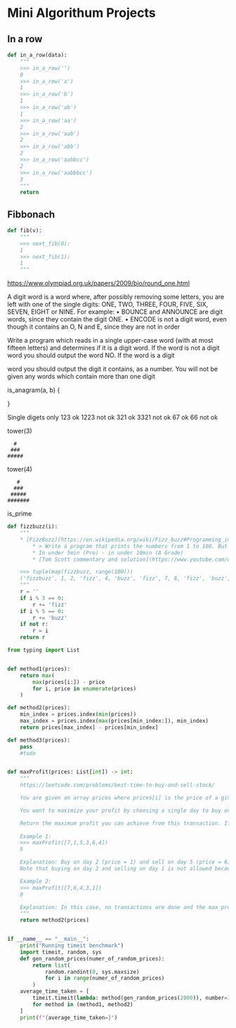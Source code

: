Mini Algorithum Projects
========================


In a row
--------
```python
def in_a_row(data):
    """
    >>> in_a_row('')
    0
    >>> in_a_row('a')
    1
    >>> in_a_row('b')
    1
    >>> in_a_row('ab')
    1
    >>> in_a_row('aa')
    2
    >>> in_a_row('aab')
    2
    >>> in_a_row('abb')
    2
    >>> in_a_row('aabbcc')
    2
    >>> in_a_row('aabbbcc')
    3
    """
    return
```


Fibbonach
---------
```python
def fib(v):
    """
    >>> next_fib(0):
    1
    >>> next_fib(1):
    1
    """
```



https://www.olympiad.org.uk/papers/2009/bio/round_one.html

A digit word is a word where, after possibly removing some letters, you are left with one of the single digits: 
ONE, TWO, THREE, FOUR, FIVE, SIX, SEVEN, EIGHT or NINE.
For example:
• BOUNCE and ANNOUNCE are digit words, since they contain the digit ONE.
• ENCODE is not a digit word, even though it contains an O, N and E, since they are not in order

Write a program which reads in a single upper-case word (with at most fifteen letters) 
and determines if it is a digit word. 
If the word is not a digit word you should output the word NO. If the word is a digit 

word you should output the digit it contains, as a number.
You will not be given any words which contain more than one digit


is_anagram(a, b) {

}


Single digets only
123 ok
1223 not ok
321 ok
3321 not ok
67 ok
66 not ok

tower(3)
```
  #
 ###
#####
```

tower(4)
```
   #
  ###
 #####
#######
```


is_prime



```python
def fizzbuzz(i):
    """
    * [FizzBuzz](https://en.wikipedia.org/wiki/Fizz_buzz#Programming_interviews) [_](https://imranontech.com/2007/01/24/using-fizzbuzz-to-find-developers-who-grok-coding/)
        * > Write a program that prints the numbers from 1 to 100. But for multiples of three print “Fizz” instead of the number and for the multiples of five print “Buzz”. For numbers which are multiples of both three and five print “FizzBuzz”.
        * In under 5min (Pro) - in under 10min (A Grade)
        * [Tom Scott commentary and solution](https://www.youtube.com/watch?v=QPZ0pIK_wsc)

    >>> tuple(map(fizzbuzz, range(100)))
    ('fizzbuzz', 1, 2, 'fizz', 4, 'buzz', 'fizz', 7, 8, 'fizz', 'buzz', 11, 'fizz', 13, 14, 'fizzbuzz', 16, 17, 'fizz', 19, 'buzz', 'fizz', 22, 23, 'fizz', 'buzz', 26, 'fizz', 28, 29, 'fizzbuzz', 31, 32, 'fizz', 34, 'buzz', 'fizz', 37, 38, 'fizz', 'buzz', 41, 'fizz', 43, 44, 'fizzbuzz', 46, 47, 'fizz', 49, 'buzz', 'fizz', 52, 53, 'fizz', 'buzz', 56, 'fizz', 58, 59, 'fizzbuzz', 61, 62, 'fizz', 64, 'buzz', 'fizz', 67, 68, 'fizz', 'buzz', 71, 'fizz', 73, 74, 'fizzbuzz', 76, 77, 'fizz', 79, 'buzz', 'fizz', 82, 83, 'fizz', 'buzz', 86, 'fizz', 88, 89, 'fizzbuzz', 91, 92, 'fizz', 94, 'buzz', 'fizz', 97, 98, 'fizz')
    """
    r = ''
    if i % 3 == 0:
        r += 'fizz'
    if i % 5 == 0:
        r += 'buzz'
    if not r:
        r = i
    return r
```



```python
from typing import List


def method1(prices):
    return max(
        max(prices[i:]) - price
        for i, price in enumerate(prices)
    )

def method2(prices):
    min_index = prices.index(min(prices))
    max_index = prices.index(max(prices[min_index:]), min_index)
    return prices[max_index] - prices[min_index]

def method3(prices):
    pass
    #todo


def maxProfit(prices: List[int]) -> int:
    """
    https://leetcode.com/problems/best-time-to-buy-and-sell-stock/

    You are given an array prices where prices[i] is the price of a given stock on the ith day.

    You want to maximize your profit by choosing a single day to buy one stock and choosing a different day in the future to sell that stock.

    Return the maximum profit you can achieve from this transaction. If you cannot achieve any profit, return 0.
    
    Example 1:
    >>> maxProfit([7,1,5,3,6,4])
    5

    Explanation: Buy on day 2 (price = 1) and sell on day 5 (price = 6), profit = 6-1 = 5.
    Note that buying on day 2 and selling on day 1 is not allowed because you must buy before you sell.

    Example 2:
    >>> maxProfit([7,6,4,3,1])
    0

    Explanation: In this case, no transactions are done and the max profit = 0.
    """
    return method2(prices)


if __name__ == "__main__":
    print("Running timeit benchmark")
    import timeit, random, sys
    def gen_random_prices(numer_of_random_prices):
        return list(
            random.randint(0, sys.maxsize)
            for i in range(numer_of_random_prices)
        )
    average_time_taken = [
        timeit.timeit(lambda: method(gen_random_prices(2000)), number=3)
        for method in (method1, method2)
    ]
    print(f"{average_time_taken=}")

```
